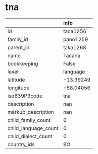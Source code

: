 # tna
|                      | info      |
|:---------------------|:----------|
| id                   | taca1256  |
| family_id            | pano1259  |
| parent_id            | taka1268  |
| name                 | Tacana    |
| bookkeeping          | False     |
| level                | language  |
| latitude             | -13.39249 |
| longitude            | -68.04056 |
| iso639P3code         | tna       |
| description          | nan       |
| markup_description   | nan       |
| child_family_count   | 0         |
| child_language_count | 0         |
| child_dialect_count  | 0         |
| country_ids          | BO        |